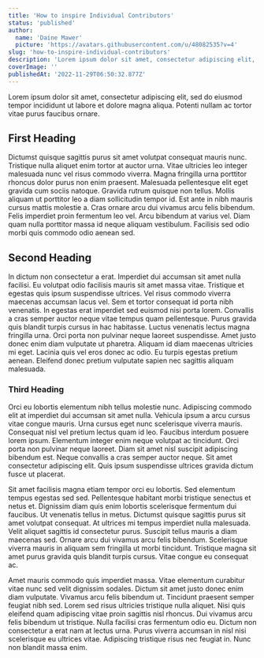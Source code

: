 ```yaml
---
title: 'How to inspire Individual Contributors'
status: 'published'
author:
  name: 'Daine Mawer'
  picture: 'https://avatars.githubusercontent.com/u/48082535?v=4'
slug: 'how-to-inspire-individual-contributors'
description: 'Lorem ipsum dolor sit amet, consectetur adipiscing elit, sed do eiusmod tempor incididunt ut labore et dolore magna aliqua. Potenti nullam ac tortor vitae purus faucibus ornare. '
coverImage: ''
publishedAt: '2022-11-29T06:50:32.877Z'
---
```


Lorem ipsum dolor sit amet, consectetur adipiscing elit, sed do eiusmod tempor incididunt ut labore et dolore magna aliqua. Potenti nullam ac tortor vitae purus faucibus ornare.

## First Heading

Dictumst quisque sagittis purus sit amet volutpat consequat mauris nunc. Tristique nulla aliquet enim tortor at auctor urna. Vitae ultricies leo integer malesuada nunc vel risus commodo viverra. Magna fringilla urna porttitor rhoncus dolor purus non enim praesent. Malesuada pellentesque elit eget gravida cum sociis natoque. Gravida rutrum quisque non tellus. Mollis aliquam ut porttitor leo a diam sollicitudin tempor id. Est ante in nibh mauris cursus mattis molestie a. Cras ornare arcu dui vivamus arcu felis bibendum. Felis imperdiet proin fermentum leo vel. Arcu bibendum at varius vel. Diam quam nulla porttitor massa id neque aliquam vestibulum. Facilisis sed odio morbi quis commodo odio aenean sed.

## Second Heading

In dictum non consectetur a erat. Imperdiet dui accumsan sit amet nulla facilisi. Eu volutpat odio facilisis mauris sit amet massa vitae. Tristique et egestas quis ipsum suspendisse ultrices. Vel risus commodo viverra maecenas accumsan lacus vel. Sem et tortor consequat id porta nibh venenatis. In egestas erat imperdiet sed euismod nisi porta lorem. Convallis a cras semper auctor neque vitae tempus quam pellentesque. Purus gravida quis blandit turpis cursus in hac habitasse. Luctus venenatis lectus magna fringilla urna. Orci porta non pulvinar neque laoreet suspendisse. Amet justo donec enim diam vulputate ut pharetra. Aliquam id diam maecenas ultricies mi eget. Lacinia quis vel eros donec ac odio. Eu turpis egestas pretium aenean. Eleifend donec pretium vulputate sapien nec sagittis aliquam malesuada.

### Third Heading

Orci eu lobortis elementum nibh tellus molestie nunc. Adipiscing commodo elit at imperdiet dui accumsan sit amet nulla. Vehicula ipsum a arcu cursus vitae congue mauris. Urna cursus eget nunc scelerisque viverra mauris. Consequat nisl vel pretium lectus quam id leo. Faucibus interdum posuere lorem ipsum. Elementum integer enim neque volutpat ac tincidunt. Orci porta non pulvinar neque laoreet. Diam sit amet nisl suscipit adipiscing bibendum est. Neque convallis a cras semper auctor neque. Sit amet consectetur adipiscing elit. Quis ipsum suspendisse ultrices gravida dictum fusce ut placerat.

Sit amet facilisis magna etiam tempor orci eu lobortis. Sed elementum tempus egestas sed sed. Pellentesque habitant morbi tristique senectus et netus et. Dignissim diam quis enim lobortis scelerisque fermentum dui faucibus. Ut venenatis tellus in metus. Dictumst quisque sagittis purus sit amet volutpat consequat. At ultrices mi tempus imperdiet nulla malesuada. Velit aliquet sagittis id consectetur purus. Suscipit tellus mauris a diam maecenas sed. Ornare arcu dui vivamus arcu felis bibendum. Scelerisque viverra mauris in aliquam sem fringilla ut morbi tincidunt. Tristique magna sit amet purus gravida quis blandit turpis cursus. Vitae congue eu consequat ac.

Amet mauris commodo quis imperdiet massa. Vitae elementum curabitur vitae nunc sed velit dignissim sodales. Dictum sit amet justo donec enim diam vulputate. Vivamus arcu felis bibendum ut. Tincidunt praesent semper feugiat nibh sed. Lorem sed risus ultricies tristique nulla aliquet. Nisi quis eleifend quam adipiscing vitae proin sagittis nisl rhoncus. Dui vivamus arcu felis bibendum ut tristique. Nulla facilisi cras fermentum odio eu. Dictum non consectetur a erat nam at lectus urna. Purus viverra accumsan in nisl nisi scelerisque eu ultrices vitae. Adipiscing tristique risus nec feugiat in. Nunc non blandit massa enim.

